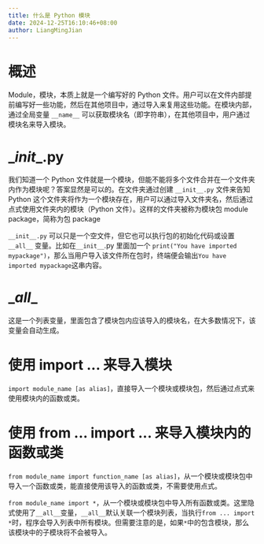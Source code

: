 ```yaml
---
title: 什么是 Python 模块
date: 2024-12-25T16:10:46+08:00
author: LiangMingJian
---
```


# 概述

Module，模块，本质上就是一个编写好的 Python 文件。用户可以在文件内部提前编写好一些功能，然后在其他项目中，通过导入来复用这些功能。在模块内部，通过全局变量 `__name__` 可以获取模块名（即字符串），在其他项目中，用户通过模块名来导入模块。

# \__init__.py

我们知道一个 Python 文件就是一个模块，但能不能将多个文件合并在一个文件夹内作为模块呢？答案显然是可以的。在文件夹通过创建 `__init__.py` 文件来告知 Python 这个文件夹将作为一个模块存在，用户可以通过导入文件夹名，然后通过点式使用文件夹内的模块（Python 文件）。这样的文件夹被称为模块包 module package，简称为包 package

`__init__.py` 可以只是一个空文件，但它也可以执行包的初始化代码或设置 `__all__` 变量。比如在`__init__`.py 里面加一个 `print("You have imported mypackage")`，那么当用户导入该文件所在包时，终端便会输出`You have imported mypackage`这串内容。

# \__all__

这是一个列表变量，里面包含了模块包内应该导入的模块名，在大多数情况下，该变量会自动生成。

# 使用 import ... 来导入模块

`import module_name [as alias]`，直接导入一个模块或模块包，然后通过点式来使用模块内的函数或类。

# 使用 from ... import ... 来导入模块内的函数或类

`from module_name import function_name [as alias]`，从一个模块或模块包中导入一个函数或类，能直接使用该导入的函数或类，不需要使用点式。

`from module_name import *`，从一个模块或模块包中导入所有函数或类。这里隐式使用了`__all__`变量，`__all__`默认关联一个模块列表，当执行`from ... import *`时，程序会导入列表中所有模块。但需要注意的是，如果`*`中的包含模块，那么该模块中的子模块将不会被导入。
